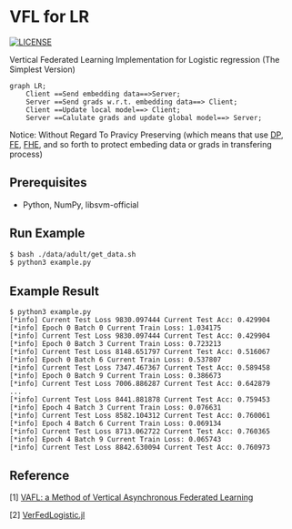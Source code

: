 # VFL for LR

[![LICENSE](https://img.shields.io/badge/license-MIT-000000.svg)](https://github.com/haochengxia/VFL4LR/blob/master/LICENSE)

Vertical Federated Learning Implementation for Logistic regression (The Simplest Version)

```mermaid
graph LR;
    Client ==Send embedding data==>Server;
    Server ==Send grads w.r.t. embedding data==> Client;
    Client ==Update local model==> Client;
    Server ==Calulate grads and update global model==> Server;
```

Notice: Without Regard To Pravicy Preserving (which means that use [DP](https://en.wikipedia.org/wiki/Differential_privacy), [FE](https://en.wikipedia.org/wiki/Functional_encryption), [FHE](https://en.wikipedia.org/wiki/Homomorphic_encryption), and so forth to protect embeding data or grads in transfering process)

## Prerequisites

* Python, NumPy, libsvm-official

## Run Example

```bash
$ bash ./data/adult/get_data.sh
$ python3 example.py
```

## Example Result

```
$ python3 example.py
[*info] Current Test Loss 9830.097444 Current Test Acc: 0.429904
[*info] Epoch 0 Batch 0 Current Train Loss: 1.034175
[*info] Current Test Loss 9830.097444 Current Test Acc: 0.429904
[*info] Epoch 0 Batch 3 Current Train Loss: 0.723213
[*info] Current Test Loss 8148.651797 Current Test Acc: 0.516067
[*info] Epoch 0 Batch 6 Current Train Loss: 0.537807
[*info] Current Test Loss 7347.467367 Current Test Acc: 0.589458
[*info] Epoch 0 Batch 9 Current Train Loss: 0.386673
[*info] Current Test Loss 7006.886287 Current Test Acc: 0.642879
...
[*info] Current Test Loss 8441.881878 Current Test Acc: 0.759453
[*info] Epoch 4 Batch 3 Current Train Loss: 0.076631
[*info] Current Test Loss 8582.104312 Current Test Acc: 0.760061
[*info] Epoch 4 Batch 6 Current Train Loss: 0.069134
[*info] Current Test Loss 8713.062722 Current Test Acc: 0.760365
[*info] Epoch 4 Batch 9 Current Train Loss: 0.065743
[*info] Current Test Loss 8842.630094 Current Test Acc: 0.760973
```


## Reference

[1] [VAFL: a Method of Vertical Asynchronous Federated Learning](https://arxiv.org/abs/2007.06081)

[2] [VerFedLogistic.jl](https://github.com/ZhenanFanUBC/VerFedLogistic.jl)